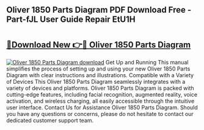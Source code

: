 ## Oliver 1850 Parts Diagram PDF Download Free - Part-fJL User Guide Repair EtU1H

# <h2><a href="http://dfjknyr.blite.top/?on=Oliver+1850+Parts+Diagram">🔗Download New 👉🔴 Oliver 1850 Parts Diagram</a></h2>

[![Oliver 1850 Parts Diagram download](https://i.imgur.com/lujVjoI.png)](http://dfjknyr.blite.top/?on=Oliver+1850+Parts+Diagram)
Get Up and Running This manual simplifies the process of setting up and using your new Oliver 1850 Parts Diagram with clear instructions and illustrations. Compatible with a Variety of Devices This Oliver 1850 Parts Diagram seamlessly integrates with a variety of devices and platforms. Oliver 1850 Parts Diagram is packed with cutting-edge features, including facial recognition, augmented reality, voice activation, and wireless charging, all easily accessible through the intuitive user interface. Contact Us for Assistance Oliver 1850 Parts Diagram. Should you have any questions or concerns, please do not hesitate to contact our dedicated customer support team.
